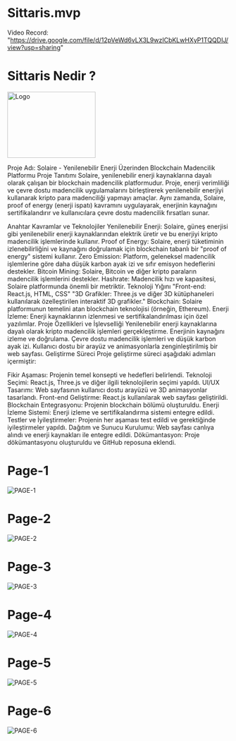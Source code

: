 # Sittaris.mvp

Video Record: "https://drive.google.com/file/d/12pVeWd6vLX3L9wzICbKLwHXyP1TQQDIJ/view?usp=sharing"



# Sittaris Nedir ?
<img src="/Ekran%20Resmi%202023-10-04%2022.03.59.png" alt="Logo" width="200" height="150">

Proje Adı: Solaire - Yenilenebilir Enerji Üzerinden Blockchain Madencilik Platformu
Proje Tanıtımı
Solaire, yenilenebilir enerji kaynaklarına dayalı olarak çalışan bir blockchain madencilik platformudur. Proje, enerji verimliliği ve çevre dostu madencilik uygulamalarını birleştirerek yenilenebilir enerjiyi kullanarak kripto para madenciliği yapmayı amaçlar. Aynı zamanda, Solaire, proof of energy (enerji ispatı) kavramını uygulayarak, enerjinin kaynağını sertifikalandırır ve kullanıcılara çevre dostu madencilik fırsatları sunar.

Anahtar Kavramlar ve Teknolojiler
Yenilenebilir Enerji: Solaire, güneş enerjisi gibi yenilenebilir enerji kaynaklarından elektrik üretir ve bu enerjiyi kripto madencilik işlemlerinde kullanır.
Proof of Energy: Solaire, enerji tüketiminin izlenebilirliğini ve kaynağını doğrulamak için blockchain tabanlı bir "proof of energy" sistemi kullanır.
Zero Emission: Platform, geleneksel madencilik işlemlerine göre daha düşük karbon ayak izi ve sıfır emisyon hedeflerini destekler.
Bitcoin Mining: Solaire, Bitcoin ve diğer kripto paraların madencilik işlemlerini destekler.
Hashrate: Madencilik hızı ve kapasitesi, Solaire platformunda önemli bir metriktir.
Teknoloji Yığını
"Front-end: React.js, HTML, CSS"
"3D Grafikler: Three.js ve diğer 3D kütüphaneleri kullanılarak özelleştirilen interaktif 3D grafikler."
Blockchain: Solaire platformunun temelini atan blockchain teknolojisi (örneğin, Ethereum).
Enerji İzleme: Enerji kaynaklarının izlenmesi ve sertifikalandırılması için özel yazılımlar.
Proje Özellikleri ve İşlevselliği
Yenilenebilir enerji kaynaklarına dayalı olarak kripto madencilik işlemleri gerçekleştirme.
Enerjinin kaynağını izleme ve doğrulama.
Çevre dostu madencilik işlemleri ve düşük karbon ayak izi.
Kullanıcı dostu bir arayüz ve animasyonlarla zenginleştirilmiş bir web sayfası.
Geliştirme Süreci
Proje geliştirme süreci aşağıdaki adımları içermiştir:

Fikir Aşaması: Projenin temel konsepti ve hedefleri belirlendi.
Teknoloji Seçimi: React.js, Three.js ve diğer ilgili teknolojilerin seçimi yapıldı.
UI/UX Tasarımı: Web sayfasının kullanıcı dostu arayüzü ve 3D animasyonlar tasarlandı.
Front-end Geliştirme: React.js kullanılarak web sayfası geliştirildi.
Blockchain Entegrasyonu: Projenin blockchain bölümü oluşturuldu.
Enerji İzleme Sistemi: Enerji izleme ve sertifikalandırma sistemi entegre edildi.
Testler ve İyileştirmeler: Projenin her aşaması test edildi ve gerektiğinde iyileştirmeler yapıldı.
Dağıtım ve Sunucu Kurulumu: Web sayfası canlıya alındı ve enerji kaynakları ile entegre edildi.
Dökümantasyon: Proje dökümantasyonu oluşturuldu ve GitHub reposuna eklendi.


# Page-1

![PAGE-1](/public/img/Ekran%20Resmi%202023-10-06%2010.16.35.png)


# Page-2 

![PAGE-2](/public/img/Ekran%20Resmi%202023-10-06%2010.16.38.png)              


# Page-3 

![PAGE-3](/public/img/Ekran%20Resmi%202023-10-06%2010.16.41.png)      


# Page-4 

![PAGE-4](/public/img/Ekran%20Resmi%202023-10-06%2010.16.44.png)   


# Page-5 

![PAGE-5](/public/img/Ekran%20Resmi%202023-10-06%2010.16.47.png)      


# Page-6 

![PAGE-6](/public/img/Ekran%20Resmi%202023-10-06%2010.16.49.png)      
